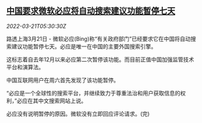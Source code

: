 <!--1647840663000-->
[中国要求微软必应将自动搜索建议功能暂停七天](https://cn.reuters.com/article/china-regulation-microsoft-bing-0321-mon-idCNKCS2LI08K)
------

<div><i>2022-03-21T05:30:30Z</i></div><p>路透上海3月21日 - 微软必应(Bing)称“有关政府部门”已经要求它在中国将自动搜索建议功能暂停七天。必应是唯一在中国的主要外国搜索引擎。</p><p>这标志着自去年12月以来必应第二次暂停该功能。而目前正值中国加强监管技术平台和演算法。</p><p>中国互联网用户在周六首先发现了该功能暂停。</p><p>“必应是一个全球性的搜索平台，并继续致力于尊重法治和用户获取信息的权利，”必应在其中文搜索网站上说。</p><p>必应没有说明暂停的原因。微软没有立即回应评论请求。(完)</p>
